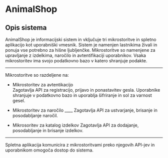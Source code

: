 # AnimalShop
## Opis sistema

AnimalShop je informacijski sistem in vključuje tri mikrostoritve in spletno aplikacijo kot uporabniški vmesnik. Sistem je namenjen lastnikima živali in ponuja vse potrebno za hišne ljubljenčke. Mikrostoritve so namenjene za upravljanje z izdelkima, naročilo in avtentifikaciji uporabnikov. Vsaka mikrostoritev ima svojo podatkovno bazo v katero shranjuje podakte.

---
Mikrostoritve so razdeljene na:
* Mikrostoritev za avtentikacijo <br />
    Zagotavlja API za registracijo, prijavo in ponastavitev gesla. Uporabnike shranjuje v podatkovno bazo in uporablja šifriranje in sol za varnost gesel.

* Mikrostoritev za naročilo
____ Zagotavlja API za ustvarjanje, brisanje in posodabljanje naročil. 

* Mikrosoritev za katalog izdelkov
    Zagotavlja API za dodajanje, posodabljanje in brisanje izdelkov. 

---

Spletna aplikacija komunicira z mikrostoritvami preko njegovih API-jev in uporabnikom omogoča dostop do sistema.

